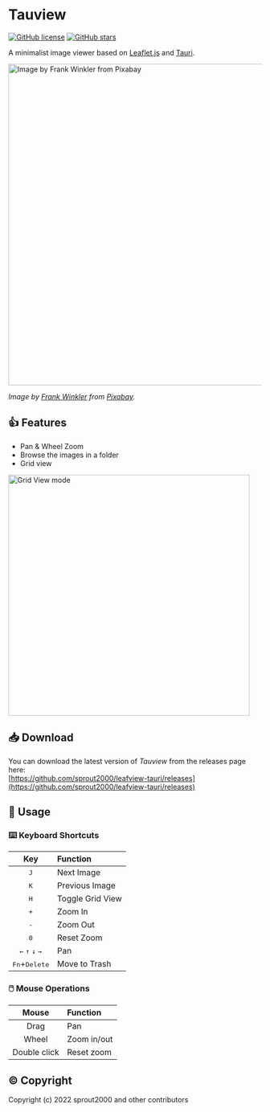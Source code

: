 # Tauview

[![GitHub license](https://img.shields.io/github/license/sprout2000/leafview-tauri)](https://github.com/sprout2000/leafview-tauri/blob/main/LICENSE.md)
[![GitHub stars](https://img.shields.io/github/stars/sprout2000/leafview-tauri)](https://github.com/sprout2000/leafview-tauri/stargazers)

A minimalist image viewer based on [Leaflet.js](https://leafletjs.com/) and [Tauri](https://tauri.studio/).

<img width="640" alt="Image by Frank Winkler from Pixabay" src="https://user-images.githubusercontent.com/52094761/227748216-a9c94a97-dfef-42b5-bce4-1df7a142d509.png">

_Image by <a href="https://pixabay.com/ja/users/frankwinkler-64960/?utm_source=link-attribution&amp;utm_medium=referral&amp;utm_campaign=image&amp;utm_content=540123">Frank Winkler</a> from <a href="https://pixabay.com/ja//?utm_source=link-attribution&amp;utm_medium=referral&amp;utm_campaign=image&amp;utm_content=540123">Pixabay</a>._

## :thumbsup: Features

- Pan & Wheel Zoom
- Browse the images in a folder
- Grid view

<img width="480" alt="Grid View mode" src="https://user-images.githubusercontent.com/52094761/211186666-f0c6b745-acdc-456e-be3f-84525249ba34.png">

## :inbox_tray: Download

You can download the latest version of _Tauview_ from the releases page here:<br />
[https://github.com/sprout2000/leafview-tauri/releases](https://github.com/sprout2000/leafview-tauri/releases)

## :green_book: Usage

### :keyboard: Keyboard Shortcuts

|                         Key                         | Function         |
| :-------------------------------------------------: | :--------------- |
|                    <kbd>J</kbd>                     | Next Image       |
|                    <kbd>K</kbd>                     | Previous Image   |
|                    <kbd>H</kbd>                     | Toggle Grid View |
|                    <kbd>+</kbd>                     | Zoom In          |
|                    <kbd>-</kbd>                     | Zoom Out         |
|                    <kbd>0</kbd>                     | Reset Zoom       |
| <kbd>←</kbd> <kbd>↑</kbd> <kbd>↓</kbd> <kbd>→</kbd> | Pan              |
|           <kbd>Fn</kbd>+<kbd>Delete</kbd>           | Move to Trash    |

### :computer_mouse: Mouse Operations

|    Mouse     | Function    |
| :----------: | :---------- |
|     Drag     | Pan         |
|    Wheel     | Zoom in/out |
| Double click | Reset zoom  |

## :copyright: Copyright

Copyright (c) 2022 sprout2000 and other contributors

